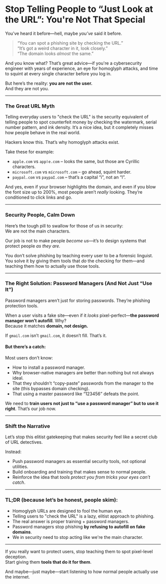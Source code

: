# Stop Telling People to “Just Look at the URL”: You're Not That Special

You’ve heard it before—hell, maybe _you’ve_ said it before.

> “You can spot a phishing site by checking the URL.”\
> “It’s got a weird character in it, look closely.”\
> “The domain looks _almost_ the same.”

And you know what? That’s great advice—if you're a cybersecurity engineer with years of experience, an eye for homoglyph attacks, and time to squint at every single character before you log in.

But here’s the reality: **you are not the user.**\
And they are not you.

***

### **The Great URL Myth**

Telling everyday users to "check the URL" is the security equivalent of telling people to spot counterfeit money by checking the watermark, serial number pattern, and ink density. It’s a nice idea, but it completely misses how people behave in the real world.

Hackers know this. That’s why homoglyph attacks exist.

Take these for example:

* `apple.com` vs `аррӏе.com` – looks the same, but those are Cyrillic characters.
* `microsoft.com` vs `mícrosоft.com` – go ahead, squint harder.
* `paypal.com` vs `paypaI.com` – that’s a capital “i”, not an “l”.

And yes, even if your browser highlights the domain, and even if you blow the font size up to 200%, most people aren’t _really_ looking. They’re conditioned to click links and go.

***

### **Security People, Calm Down**

Here’s the tough pill to swallow for those of us in security:\
We are not the main characters.

Our job is not to make people _become us_—it’s to design systems that protect people _as they are._

You don’t solve phishing by teaching every user to be a forensic linguist.\
You solve it by giving them tools that _do_ the checking for them—and teaching them how to actually use those tools.

***

### **The Right Solution: Password Managers (And Not Just “Use It”)**

Password managers aren’t just for storing passwords. They’re phishing protection tools.

When a user visits a fake site—even if it _looks_ pixel-perfect—**the password manager won’t autofill**. Why?\
Because it matches **domain, not design.**

If `gmail.com` isn’t `gmail.com`, it doesn’t fill. That’s it.

#### But there’s a catch:

Most users don’t know:

* How to install a password manager.
* Why browser-native managers are better than nothing but not always ideal.
* That they shouldn’t “copy-paste” passwords from the manager to the site (this bypasses domain checking).
* That using a master password like “123456” defeats the point.

We need to **train users not just to “use a password manager” but to use it right**. That’s our job now.

***

### **Shift the Narrative**

Let’s stop this elitist gatekeeping that makes security feel like a secret club of URL detectives.

Instead:

* Push password managers as essential security tools, not optional utilities.
* Build onboarding and training that makes sense to normal people.
* Reinforce the idea that _tools protect you from tricks your eyes can’t catch_.

***

### **TL;DR (because let’s be honest, people skim):**

* Homoglyph URLs are designed to fool the human eye.
* Telling users to "check the URL" is a lazy, elitist approach to phishing.
* The real answer is proper training + password managers.
* Password managers stop phishing **by refusing to autofill on fake domains**.
* We in security need to stop acting like we're the main character.

***

If you really want to protect users, stop teaching them to spot pixel-level deception.\
Start giving them **tools that do it for them**.

And maybe—just maybe—start listening to how normal people actually use the internet.
